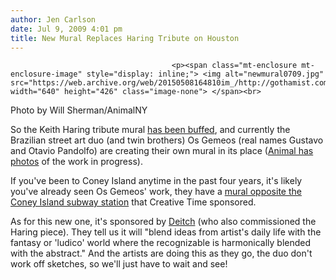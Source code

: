```yaml
---
author: Jen Carlson
date: Jul 9, 2009 4:01 pm
title: New Mural Replaces Haring Tribute on Houston
---
```


	
										<p><span class="mt-enclosure mt-enclosure-image" style="display: inline;"> <img alt="newmural0709.jpg" src="https://web.archive.org/web/20150508164810im_/http://gothamist.com/attachments/arts_jen/newmural0709.jpg" width="640" height="426" class="image-none"> </span><br>
<span class="photo_caption">Photo by Will Sherman/AnimalNY</span></p>

<p>So the Keith Haring tribute mural <a href="https://web.archive.org/web/20150508164810/http://gothamist.com/2009/07/06/haring_takedown_on_houston.php">has been buffed</a>, and currently the Brazilian street art duo (and twin brothers) Os Gemeos (real names Gustavo and Otavio Pandolfo) are creating their own mural in its place (<a href="https://web.archive.org/web/20150508164810/http://animalnewyork.com/2009/07/os-gemeos-paint-over-keith-haring-tribute-mural/">Animal has photos</a> of the work in progress). </p>

<p>If you&apos;ve been to Coney Island anytime in the past four years, it&apos;s likely you&apos;ve already seen Os Gemeos&apos; work, they have a <a href="https://web.archive.org/web/20150508164810/http://www.flickr.com/photos/bluejake/471325191/sizes/l/">mural opposite the Coney Island subway station</a> that Creative Time sponsored.</p>

<p>As for this new one, it&apos;s sponsored by <a href="https://web.archive.org/web/20150508164810/http://www.deitch.com/">Deitch</a> (who also commissioned the Haring piece). They tell us it will &quot;blend ideas from artist&apos;s daily life with the fantasy or &apos;ludico&apos; world where the recognizable is harmonically blended with the abstract.&quot; And the artists are doing this as they go, the duo don&apos;t work off sketches, so we&apos;ll just have to wait and see!</p>					
										
									
				